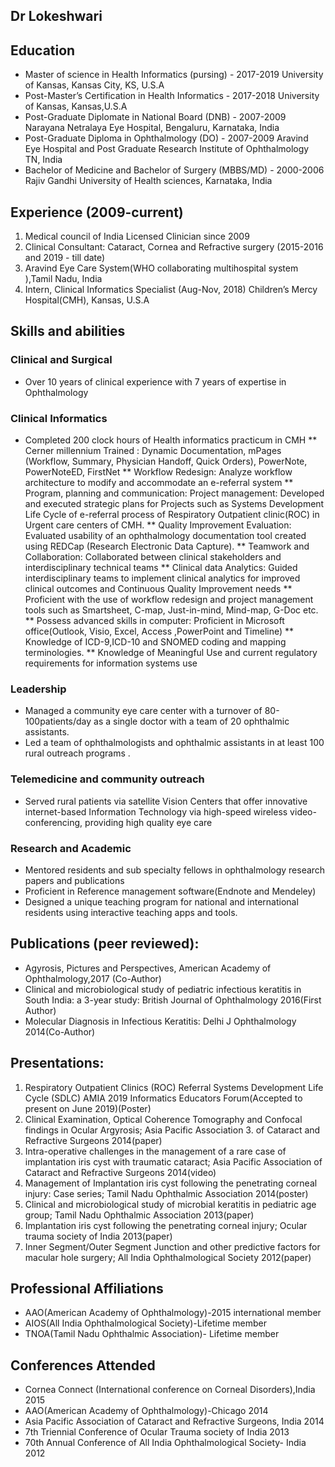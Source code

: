 ## Dr Lokeshwari
## Education

*	Master of science in Health Informatics (pursing)     - 2017-2019
University of  Kansas, Kansas City, KS, U.S.A  
*	Post-Master’s Certification  in Health Informatics    - 2017-2018
University of  Kansas, Kansas,U.S.A  
*	Post-Graduate Diplomate in National Board (DNB)		    - 2007-2009
Narayana Netralaya Eye Hospital, Bengaluru, Karnataka, India
*	Post-Graduate Diploma in Ophthalmology (DO)					  - 2007-2009
Aravind Eye Hospital and Post Graduate Research Institute of Ophthalmology TN, India 
*	Bachelor of Medicine and Bachelor of Surgery (MBBS/MD) - 2000-2006
Rajiv Gandhi University of Health sciences, Karnataka, India


## Experience (2009-current)

1.	Medical council of India Licensed Clinician since 2009
2.	Clinical Consultant: Cataract, Cornea and Refractive surgery (2015-2016 and 2019 - till date)	
3.  Aravind Eye Care System(WHO collaborating multihospital system ),Tamil Nadu, India
4.	Intern, Clinical Informatics Specialist (Aug-Nov, 2018)
    Children’s Mercy Hospital(CMH), Kansas, U.S.A


## Skills and abilities
### Clinical and  Surgical
-	Over 10 years of clinical experience with 7 years of expertise in Ophthalmology
### Clinical Informatics
* Completed 200 clock hours of  Health informatics practicum in CMH 
** Cerner millennium Trained : Dynamic Documentation, mPages (Workflow, Summary, Physician Handoff, Quick Orders), PowerNote, PowerNoteED, FirstNet
** Workflow Redesign: Analyze workflow architecture to modify and accommodate an e-referral system
** Program, planning and communication: Project management: Developed and executed strategic plans for Projects such as Systems Development Life Cycle of e-referral process of  Respiratory Outpatient clinic(ROC) in Urgent care centers of CMH.
** Quality Improvement Evaluation: Evaluated usability of an ophthalmology documentation tool created using REDCap (Research Electronic Data Capture).
** Teamwork and Collaboration: Collaborated between clinical stakeholders and interdisciplinary technical teams
** Clinical data Analytics: Guided interdisciplinary teams to implement clinical analytics for improved clinical outcomes and Continuous Quality Improvement needs
** Proficient with the use of workflow redesign and project management tools such as Smartsheet, C-map, Just-in-mind, Mind-map, G-Doc etc.
** Possess advanced skills in computer: Proficient in Microsoft office(Outlook, Visio, Excel, Access ,PowerPoint and Timeline) 
** Knowledge of ICD-9,ICD-10 and SNOMED coding and mapping terminologies.
** Knowledge of Meaningful Use and current regulatory requirements for information systems use 
### Leadership
* Managed a community eye care center  with a turnover of 80-100patients/day as a single doctor with a team of  20 ophthalmic assistants.
* Led a team of ophthalmologists and ophthalmic assistants in at least 100 rural outreach programs .
### Telemedicine and community outreach
* Served rural patients via satellite Vision Centers that offer innovative internet-based Information Technology via high-speed wireless video-conferencing, providing high quality eye care 
### Research and Academic 
* Mentored residents and sub specialty fellows in ophthalmology research papers and publications
*	Proficient in Reference management software(Endnote and Mendeley)
*	Designed a unique teaching program for national and international residents using interactive teaching apps and tools. 

## Publications (peer reviewed):
*	Agyrosis, Pictures and Perspectives, American Academy of Ophthalmology,2017 (Co-Author)
*	Clinical and microbiological study of pediatric infectious keratitis in South India: a 3-year study: British Journal of Ophthalmology 2016(First Author)
*	Molecular Diagnosis in Infectious Keratitis: Delhi J Ophthalmology 2014(Co-Author)

## Presentations:
1.  Respiratory Outpatient Clinics (ROC) Referral Systems Development Life Cycle (SDLC)
AMIA 2019 Informatics Educators Forum(Accepted to present on June 2019)(Poster)
2.	Clinical Examination, Optical Coherence Tomography and Confocal findings in Ocular Argyrosis; Asia Pacific Association 3.  of Cataract and Refractive Surgeons 2014(paper)
4.	Intra-operative challenges in the management of a rare case of implantation iris cyst with traumatic cataract; Asia Pacific Association of Cataract and Refractive Surgeons 2014(video)
5.	Management of Implantation iris cyst following the penetrating corneal injury: Case series; Tamil Nadu Ophthalmic Association 2014(poster)
6.	Clinical and microbiological study of microbial keratitis in pediatric age group; Tamil Nadu Ophthalmic Association 2013(paper)
7.	Implantation iris cyst following the penetrating corneal injury; Ocular trauma society of India 2013(paper)
8.	Inner Segment/Outer Segment Junction and other predictive factors for macular hole surgery; All India Ophthalmological Society  2012(paper)

## Professional Affiliations
-	AAO(American Academy of Ophthalmology)-2015 international member
-	AIOS(All India Ophthalmological Society)-Lifetime member
-	TNOA(Tamil Nadu Ophthalmic Association)- Lifetime member

## Conferences Attended
-	Cornea Connect (International conference on Corneal Disorders),India 2015
-	AAO(American Academy of Ophthalmology)-Chicago 2014
-	Asia Pacific Association of Cataract and Refractive Surgeons, India 2014
-	7th Triennial Conference of Ocular Trauma society of India 2013
-	70th Annual Conference of All India Ophthalmological Society- India 2012






